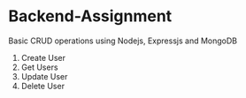# Backend-Assignment
Basic CRUD operations using Nodejs, Expressjs and MongoDB </br>
1. Create User </br>
2. Get Users </br>
3. Update User </br>
4. Delete User </br>
